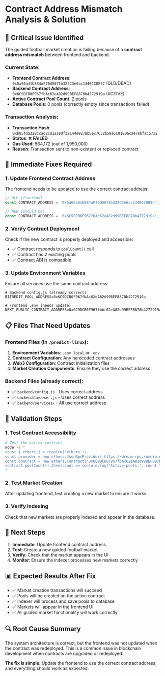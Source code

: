 # Contract Address Mismatch Analysis & Solution

## 🚨 **Critical Issue Identified**

The guided football market creation is failing because of a **contract address mismatch** between frontend and backend.

### **Current State:**
- **Frontend Contract Address**: `0x5a66a41b884aF70d5671b322C3e6ac1346CC885C` (OLD/DEAD)
- **Backend Contract Address**: `0x6C9DCB0F967fbAc62eA82d99BEF8870b4272919a` (ACTIVE)
- **Active Contract Pool Count**: 2 pools
- **Database Pools**: 0 pools (correctly empty since transactions failed)

### **Transaction Analysis:**
- **Transaction Hash**: `0xb85fda328ccad2cd12a9df32144e927bb5ec7632b59a610180acae7ebfac5732`
- **Status**: ❌ **FAILED**
- **Gas Used**: 564,172 (out of 1,950,000)
- **Reason**: Transaction sent to non-existent or replaced contract

## 🔧 **Immediate Fixes Required**

### 1. **Update Frontend Contract Address**
The frontend needs to be updated to use the correct contract address:
```javascript
// OLD (frontend)
const CONTRACT_ADDRESS = '0x5a66a41b884aF70d5671b322C3e6ac1346CC885C';

// NEW (should be)
const CONTRACT_ADDRESS = '0x6C9DCB0F967fbAc62eA82d99BEF8870b4272919a';
```

### 2. **Verify Contract Deployment**
Check if the new contract is properly deployed and accessible:
- ✅ Contract responds to `poolCount()` call
- ✅ Contract has 2 existing pools
- ✅ Contract ABI is compatible

### 3. **Update Environment Variables**
Ensure all services use the same contract address:
```env
# Backend config.js (already correct)
BITREDIT_POOL_ADDRESS=0x6C9DCB0F967fbAc62eA82d99BEF8870b4272919a

# Frontend .env (needs update)
NEXT_PUBLIC_CONTRACT_ADDRESS=0x6C9DCB0F967fbAc62eA82d99BEF8870b4272919a
```

## 📋 **Files That Need Updates**

### Frontend Files (in `/predict-linux`):
1. **Environment Variables**: `.env.local` or `.env`
2. **Contract Configuration**: Any hardcoded contract addresses
3. **Web3 Configuration**: Contract initialization files
4. **Market Creation Components**: Ensure they use the correct address

### Backend Files (already correct):
- ✅ `backend/config.js` - Uses correct address
- ✅ `backend/indexer.js` - Uses correct address
- ✅ `backend/services/` - All use correct address

## 🎯 **Validation Steps**

### 1. **Test Contract Accessibility**
```bash
# Test the active contract
node -e "
const { ethers } = require('ethers');
const provider = new ethers.JsonRpcProvider('https://dream-rpc.somnia.network/');
const contract = new ethers.Contract('0x6C9DCB0F967fbAc62eA82d99BEF8870b4272919a', ['function poolCount() view returns (uint256)'], provider);
contract.poolCount().then(count => console.log('Active pools:', count.toString()));
"
```

### 2. **Test Market Creation**
After updating frontend, test creating a new market to ensure it works.

### 3. **Verify Indexing**
Check that new markets are properly indexed and appear in the database.

## 🚀 **Next Steps**

1. **Immediate**: Update frontend contract address
2. **Test**: Create a new guided football market
3. **Verify**: Check that the market appears in the UI
4. **Monitor**: Ensure the indexer processes new markets correctly

## 📊 **Expected Results After Fix**

- ✅ Market creation transactions will succeed
- ✅ Pools will be created on the active contract
- ✅ Indexer will process and save pools to database
- ✅ Markets will appear in the frontend UI
- ✅ All guided market functionality will work correctly

## 🔍 **Root Cause Summary**

The system architecture is correct, but the frontend was not updated when the contract was redeployed. This is a common issue in blockchain development when contracts are upgraded or redeployed.

**The fix is simple**: Update the frontend to use the correct contract address, and everything should work as expected.
